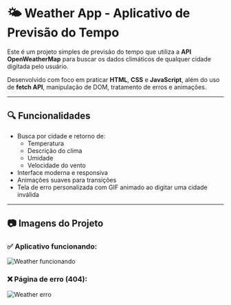 # 🌤️ Weather App - Aplicativo de Previsão do Tempo

Este é um projeto simples de previsão do tempo que utiliza a **API OpenWeatherMap** para buscar os dados climáticos de qualquer cidade digitada pelo usuário.

Desenvolvido com foco em praticar **HTML**, **CSS** e **JavaScript**, além do uso de **fetch API**, manipulação de DOM, tratamento de erros e animações.

---

## 🔍 Funcionalidades

- Busca por cidade e retorno de:
  - Temperatura
  - Descrição do clima
  - Umidade
  - Velocidade do vento
- Interface moderna e responsiva
- Animações suaves para transições
- Tela de erro personalizada com GIF animado ao digitar uma cidade inválida

---

## 📷 Imagens do Projeto

### ✅ Aplicativo funcionando:
![Weather funcionando](https://i.imgur.com/QhZl0W8.png)

### ❌ Página de erro (404):
![Weather erro](https://i.imgur.com/S8nnvOu.png)


